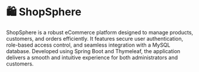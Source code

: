 <h1>🛍️ ShopSphere </h1>
<p>ShopSphere is a robust eCommerce platform designed to manage products, customers, and orders efficiently. It features secure user authentication, role-based access control, and seamless integration with a MySQL database. Developed using Spring Boot and Thymeleaf, the application delivers a smooth and intuitive experience for both administrators and customers.</p>
